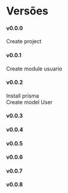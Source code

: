 # Versões

#### v0.0.0
Create project</br>

#### v0.0.1
Create module usuario</br>

#### v0.0.2
Install prisma</br>
Create model User</br>

#### v0.0.3


#### v0.0.4


#### v0.0.5


#### v0.0.6


#### v0.0.7


#### v0.0.8


